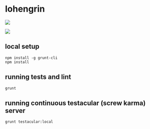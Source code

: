 lohengrin
=========

![](http://i.imgur.com/IxvApme.png)

![](http://imgur.com/u98cIBz)

## local setup

```
npm install -g grunt-cli
npm install
```

## running tests and lint

```
grunt
```

## running continuous testacular (screw karma) server

```
grunt testacular:local
```
